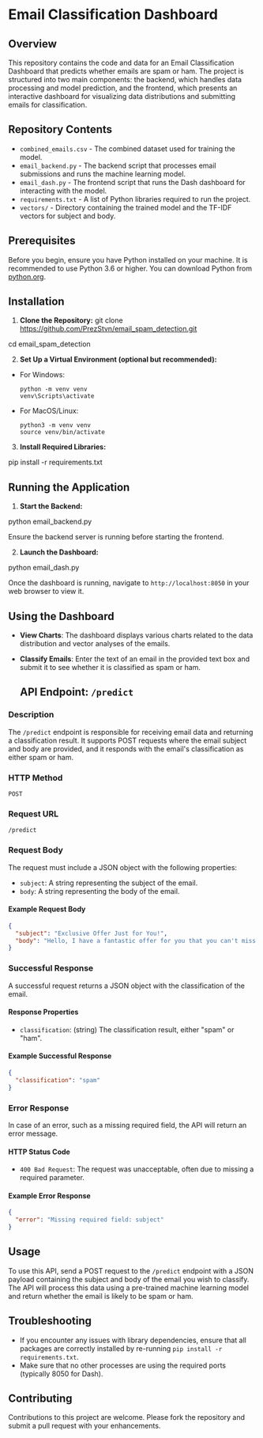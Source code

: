 # Email Classification Dashboard

## Overview
This repository contains the code and data for an Email Classification Dashboard that predicts whether emails are spam or ham. The project is structured into two main components: the backend, which handles data processing and model prediction, and the frontend, which presents an interactive dashboard for visualizing data distributions and submitting emails for classification.

## Repository Contents
- `combined_emails.csv` - The combined dataset used for training the model.
- `email_backend.py` - The backend script that processes email submissions and runs the machine learning model.
- `email_dash.py` - The frontend script that runs the Dash dashboard for interacting with the model.
- `requirements.txt` - A list of Python libraries required to run the project.
- `vectors/` - Directory containing the trained model and the TF-IDF vectors for subject and body.

## Prerequisites
Before you begin, ensure you have Python installed on your machine. It is recommended to use Python 3.6 or higher. You can download Python from [python.org](https://www.python.org/downloads/).

## Installation

1. **Clone the Repository:**
git clone https://github.com/PrezStvn/email_spam_detection.git

cd email_spam_detection


2. **Set Up a Virtual Environment (optional but recommended):**
- For Windows:
  ```
  python -m venv venv
  venv\Scripts\activate
  ```
- For MacOS/Linux:
  ```
  python3 -m venv venv
  source venv/bin/activate
  ```

3. **Install Required Libraries:**

pip install -r requirements.txt


## Running the Application

1. **Start the Backend:**

python email_backend.py

Ensure the backend server is running before starting the frontend.

2. **Launch the Dashboard:**

python email_dash.py

Once the dashboard is running, navigate to `http://localhost:8050` in your web browser to view it.

## Using the Dashboard
- **View Charts**: The dashboard displays various charts related to the data distribution and vector analyses of the emails.
- **Classify Emails**: Enter the text of an email in the provided text box and submit it to see whether it is classified as spam or ham.

  ## API Endpoint: `/predict`

### Description
The `/predict` endpoint is responsible for receiving email data and returning a classification result. It supports POST requests where the email subject and body are provided, and it responds with the email's classification as either spam or ham.

### HTTP Method
`POST`

### Request URL
```
/predict
```

### Request Body
The request must include a JSON object with the following properties:
- `subject`: A string representing the subject of the email.
- `body`: A string representing the body of the email.

#### Example Request Body
```json
{
  "subject": "Exclusive Offer Just for You!",
  "body": "Hello, I have a fantastic offer for you that you can't miss. Check out our website for amazing discounts on all products."
}
```

### Successful Response
A successful request returns a JSON object with the classification of the email.

#### Response Properties
- `classification`: (string) The classification result, either "spam" or "ham".

#### Example Successful Response
```json
{
  "classification": "spam"
}
```

### Error Response
In case of an error, such as a missing required field, the API will return an error message.

#### HTTP Status Code
- `400 Bad Request`: The request was unacceptable, often due to missing a required parameter.

#### Example Error Response
```json
{
  "error": "Missing required field: subject"
}
```

## Usage
To use this API, send a POST request to the `/predict` endpoint with a JSON payload containing the subject and body of the email you wish to classify. The API will process this data using a pre-trained machine learning model and return whether the email is likely to be spam or ham.

## Troubleshooting
- If you encounter any issues with library dependencies, ensure that all packages are correctly installed by re-running `pip install -r requirements.txt`.
- Make sure that no other processes are using the required ports (typically 8050 for Dash).

## Contributing
Contributions to this project are welcome. Please fork the repository and submit a pull request with your enhancements.
